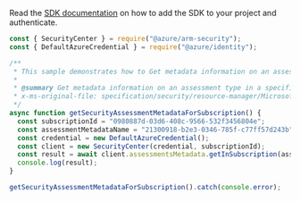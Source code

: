 Read the [SDK documentation](https://github.com/Azure/azure-sdk-for-js/blob/%40azure%2Farm-security_5.0.0/sdk/security/arm-security/README.md) on how to add the SDK to your project and authenticate.

```javascript
const { SecurityCenter } = require("@azure/arm-security");
const { DefaultAzureCredential } = require("@azure/identity");

/**
 * This sample demonstrates how to Get metadata information on an assessment type in a specific subscription
 *
 * @summary Get metadata information on an assessment type in a specific subscription
 * x-ms-original-file: specification/security/resource-manager/Microsoft.Security/stable/2021-06-01/examples/AssessmentsMetadata/GetAssessmentsMetadata_subscription_example.json
 */
async function getSecurityAssessmentMetadataForSubscription() {
  const subscriptionId = "0980887d-03d6-408c-9566-532f3456804e";
  const assessmentMetadataName = "21300918-b2e3-0346-785f-c77ff57d243b";
  const credential = new DefaultAzureCredential();
  const client = new SecurityCenter(credential, subscriptionId);
  const result = await client.assessmentsMetadata.getInSubscription(assessmentMetadataName);
  console.log(result);
}

getSecurityAssessmentMetadataForSubscription().catch(console.error);
```
